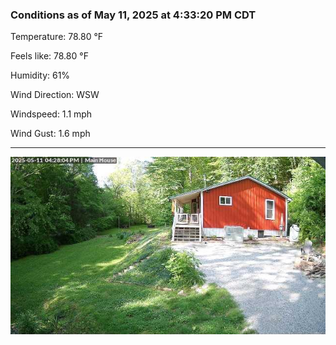 ### Conditions as of May 11, 2025 at 4:33:20 PM CDT 

Temperature: 78.80 &deg;F

Feels like: 78.80 &deg;F

Humidity: 61%

Wind Direction: WSW

Windspeed: 1.1 mph

Wind Gust: 1.6 mph

---

<img src="./images/latest.jpeg"/>

